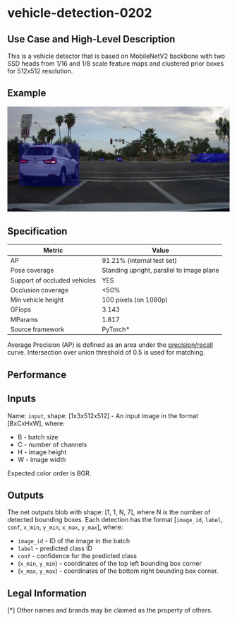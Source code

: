 # vehicle-detection-0202

## Use Case and High-Level Description

This is a vehicle detector that is based on MobileNetV2
backbone with two SSD heads from 1/16 and 1/8 scale feature maps and clustered
prior boxes for 512x512 resolution.

## Example

![](./vehicle-detection-0202.png)

## Specification

| Metric                          | Value                                     |
|---------------------------------|-------------------------------------------|
| AP                              | 91.21% (internal test set)                |
| Pose coverage                   | Standing upright, parallel to image plane |
| Support of occluded vehicles     | YES                                       |
| Occlusion coverage              | <50%                                      |
| Min vehicle height               | 100 pixels (on 1080p)                     |
| GFlops                          | 3.143                                     |
| MParams                         | 1.817                                     |
| Source framework                | PyTorch\*                                 |

Average Precision (AP) is defined as an area under
the [precision/recall](https://en.wikipedia.org/wiki/Precision_and_recall)
curve. Intersection over union threshold of 0.5 is used for matching.

## Performance

## Inputs

Name: `input`, shape: [1x3x512x512] - An input image in the format [BxCxHxW],
where:

- B - batch size
- C - number of channels
- H - image height
- W - image width

Expected color order is BGR.

## Outputs

The net outputs blob with shape: [1, 1, N, 7], where N is the number of detected
bounding boxes. Each detection has the format
  [`image_id`, `label`, `conf`, `x_min`, `y_min`, `x_max`, `y_max`], where:
  - `image_id` - ID of the image in the batch
  - `label` - predicted class ID
  - `conf` - confidence for the predicted class
  - (`x_min`, `y_min`) - coordinates of the top left bounding box corner
  - (`x_max`, `y_max`) - coordinates of the bottom right bounding box corner.

## Legal Information
[*] Other names and brands may be claimed as the property of others.
